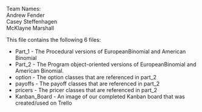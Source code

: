Team Names:
<br>
Andrew Fender
<br>
Casey Steffenhagen
<br>
McKlayne Marshall

This file contains the following 6 files:

- Part_1 - The Procedural versions of EuropeanBinomial and American Binomial
- Part_2 - The Program object-oriented versions of EuropeanBinomial and American Binomial. 
- option - The option classes that are referenced in part_2
- payoffs - The payoff classes that are referenced in part_2
- pricers - The pricer classes that are referenced in part_2
- Kanban_Board - An image of our completed Kanban board that was created/used on Trello



